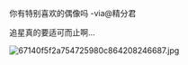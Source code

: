 你有特别喜欢的偶像吗 -via@精分君

追星真的要适可而止啊...

![67140f5f2a754725980c864208246687.jpg](https://wxlzmt.github.io/cdn1/ext/qw/groups/30061/67140f5f2a754725980c864208246687.jpg)

